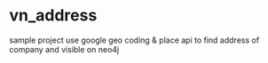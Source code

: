 # vn_address
sample project use google geo coding &amp; place api to find address of company and visible on neo4j 
